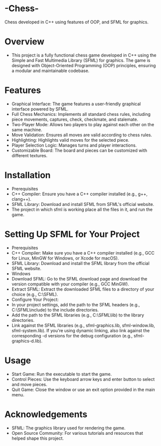 # -Chess-
Chess developed in C++ using features of OOP, and SFML for graphics.

# Overview
 - This project is a fully functional chess game developed in C++ using the Simple and Fast Multimedia Library (SFML) for graphics. The game is designed with Object-Oriented Programming (OOP) principles, ensuring a modular and maintainable codebase.

# Features
- Graphical Interface: The game features a user-friendly graphical interface powered by SFML.
- Full Chess Mechanics: Implements all standard chess rules, including piece movements, captures, check, checkmate, and stalemate.
- Two-Player Mode: Allows two players to play against each other on the same machine.
- Move Validation: Ensures all moves are valid according to chess rules.
- Highlighting: Highlights valid moves for the selected piece.
- Player Selection Logic: Manages turns and player interactions.
- Customizable Board: The board and pieces can be customized with different textures.

# Installation
- Prerequisites
- C++ Compiler: Ensure you have a C++ compiler installed (e.g., g++, clang++).
- SFML Library: Download and install SFML from SFML's official website.
- The project in which sfml is working place all the files in it, and run the game.

# Setting Up SFML for Your Project
- Prerequisites
- C++ Compiler: Make sure you have a C++ compiler installed (e.g., GCC for Linux, MinGW for Windows, or Xcode for macOS).
- SFML Library: Download and install the SFML library from the official SFML website.
- Windows
 - Download SFML: Go to the SFML download page and download the version compatible with your compiler (e.g., GCC MinGW).
- Extract SFML: Extract the downloaded SFML files to a directory of your choice (e.g., C:\SFML).
- Configure Your Project:
- In your project settings, add the path to the SFML headers (e.g., C:\SFML\include) to the include directories.
- Add the path to the SFML libraries (e.g., C:\SFML\lib) to the library directories.
- Link against the SFML libraries (e.g., sfml-graphics.lib, sfml-window.lib, sfml-system.lib). If you're using dynamic linking, also link against the corresponding -d versions for the debug configuration (e.g., sfml-graphics-d.lib).

# Usage
- Start Game: Run the executable to start the game.
- Control Pieces: Use the keyboard arrow keys and enter button to select and move pieces.
- Quit Game: Close the window or use an exit option provided in the main menu.

# Acknowledgements
- SFML: The graphics library used for rendering the game.
- Open Source Community: For various tutorials and resources that helped shape this project.
